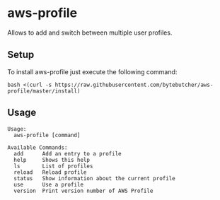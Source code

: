 # aws-profile
Allows to add and switch between multiple user profiles.

## Setup

To install aws-profile just execute the following command:
```
bash <(curl -s https://raw.githubusercontent.com/bytebutcher/aws-profile/master/install)
```

## Usage

```
Usage:
  aws-profile [command]

Available Commands:
  add      Add an entry to a profile
  help     Shows this help
  ls       List of profiles
  reload   Reload profile
  status   Show information about the current profile
  use      Use a profile
  version  Print version number of AWS Profile

```
